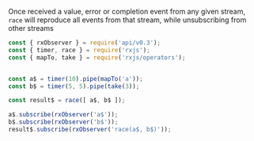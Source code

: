 <!--
name:		
title:		race
pageTitle:	RxJS race function example + marble diagram
desc:		Once received a value, error or completion event from any given stream, race will reproduce all events from that stream
docsUrl:	https://rxjs.dev/api/index/function/race
-->

Once received a value, error or completion event from any given stream, `race` will reproduce all events from that stream, while unsubscribing from other streams

```js
const { rxObserver } = require('api/v0.3');
const { timer, race } = require('rxjs');
const { mapTo, take } = require('rxjs/operators');


const a$ = timer(10).pipe(mapTo('a'));
const b$ = timer(5, 5).pipe(take(3));

const result$ = race([ a$, b$ ]);

a$.subscribe(rxObserver('a$'));
b$.subscribe(rxObserver('b$'));
result$.subscribe(rxObserver('race(a$, b$)'));

```
